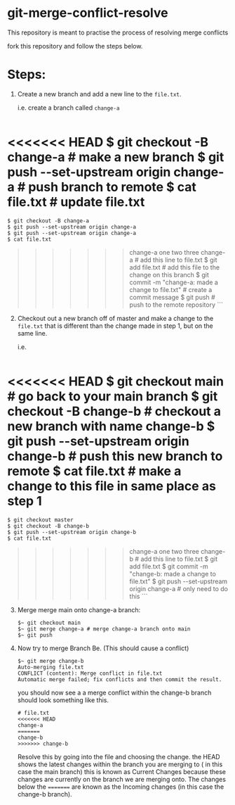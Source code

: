 # git-merge-conflict-resolve

This repository is meant to practise the process of resolving merge conflicts

fork this repository and follow the steps below.

# Steps:


1. Create a new branch and add a new line to the `file.txt`.

    i.e. create a branch called `change-a`
    ```BASH
<<<<<<< HEAD
    $ git checkout -B change-a # make a new branch
    $ git push --set-upstream origin change-a # push branch to remote
    $ cat file.txt  # update file.txt
=======
    $ git checkout -B change-a
    $ git push --set-upstream origin change-a
    $ git push --set-upstream origin change-a
    $ cat file.txt   
>>>>>>> change-a
    one
    two
    three
    change-a # add this line to file.txt
    $ git add file.txt # add this file to the change on this branch
    $ git commit -m "change-a: made a change to file.txt" # create a commit message
    $ git push # push to the remote repository
    ```

2. Checkout out a new branch off of master and make a change to the `file.txt` that is different than the change made in step 1, but on the same line.
    
    i.e. 
    ```BASH
<<<<<<< HEAD
    $ git checkout main # go back to your main branch
    $ git checkout -B change-b # checkout a new branch with name change-b
    $ git push --set-upstream origin change-b # push this new branch to remote
    $ cat file.txt # make a change to this file in same place as step 1
=======
    $ git checkout master
    $ git checkout -B change-b
    $ git push --set-upstream origin change-b
    $ cat file.txt
>>>>>>> change-a
    one
    two
    three
    change-b # add this line to file.txt
    $ git add file.txt
    $ git commit -m "change-b: made a change to file.txt"
    $ git push --set-upstream origin change-a # only need to do this
    ```

3. Merge merge main onto change-a branch:

    ```
    $~ git checkout main
    $~ git merge change-a # merge change-a branch onto main
    $~ git push
    ```

4. Now try to merge Branch Be.  (This should cause a conflict)

    ```
    $~ git merge change-b
    Auto-merging file.txt
    CONFLICT (content): Merge conflict in file.txt
    Automatic merge failed; fix conflicts and then commit the result.
    ```

    you should now see a a merge conflict within the change-b branch should look something like this.
    ```
    # file.txt
    <<<<<<< HEAD
    change-a
    =======
    change-b
    >>>>>>> change-b
    ```
    Resolve this by going into the file and choosing the change. the HEAD shows the latest changes within the branch you are merging to ( in this case the main branch) this is known as Current Changes because these changes are currently on the branch we are merging onto.  The changes below the `=======` are known as the Incoming changes (in this case the change-b branch).


